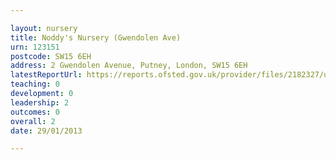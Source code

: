 ```yaml
---

layout: nursery
title: Noddy's Nursery (Gwendolen Ave)
urn: 123151
postcode: SW15 6EH
address: 2 Gwendolen Avenue, Putney, London, SW15 6EH
latestReportUrl: https://reports.ofsted.gov.uk/provider/files/2182327/urn/123151.pdf
teaching: 0
development: 0
leadership: 2
outcomes: 0
overall: 2
date: 29/01/2013

---
```

